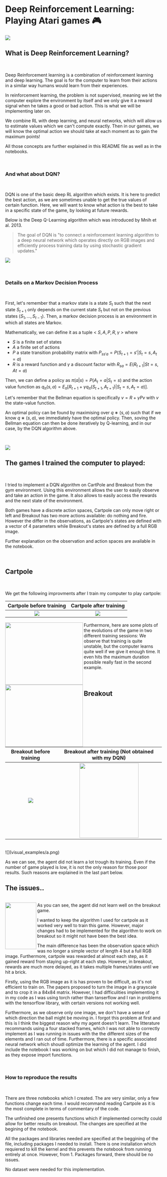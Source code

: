 # Deep Reinforcement Learning: Playing Atari games 🎮

![](images/tele.gif) 

## What is Deep Reinforcement Learning?
 <br>


Deep Reinforcement learning is a combination of reinforcement learning and deep learning. The goal is for the computer to learn from their actions in a similar way humans would learn from their experiences.

In reinforcement learning, the problem is not supervised, meaning we let the computer explore the environment by itself and we only give it a reward signal when he takes a good or bad action. This is what we will be implementing later on.

We combine RL with deep learning, and neural networks, which will allow us to estimate values which we can't compute exactly.
Then in our games, we will know the optimal action we should take at each moment as to gain the maximum points!

All those concepts are further explained in this README file as well as in the notebooks.

 <br>


### And what about DQN?

 <br>
 
DQN is one of the basic deep RL algorithm which exists.
It is here to predict the best action, as we are sometimes unable to get the true values of certain function. Here, we will want to know what action is the best to take in a specific state of the game, by looking at future rewards.

Below is the Deep Q-Learning algorithm which was introduced by Mnih et al. 2013. 

> The goal of DQN is "to connect a reinforcement learning algorithm to a deep neural network which operates directly on RGB images and efficiently process training data by using stochastic gradient updates."

![](images/DQN.png)

 <br>

### Details on a Markov Decision Process

 <br>

First, let's remember that a markov state is a state $S_t$ such that the next state $S_{t+1}$ only depends on the current state $S_t$ but not on the previous states $(S_{1}  , ... , S_{t-1})$.
Then, a markov decision process is an environment in which all states are Markov. 

Mathematically, we can define it as a tuple < $S,A,P,R,\gamma$ > where 
* $S$ is a finite set of states 
* $A$ a finite set of actions
* $P$ a state transition probability matrix with $P_{ss' a} = P(S_{t+1} = s' \rvert S_t=s, A_t=a)$
* $R$ is a reward function and $\gamma$ a discount factor with $R_{s a} = E(R_{t+1} \rvert St=s, At=a)$

Then, we can define a policy as $\pi(a \rvert s) = P(A_t = a \rvert S_t = s)$ and the action value function as $q_{\pi}(s,a) = E_{\pi}[R_{t+1} + \gamma q_{\pi}(S_{t+1},A_{t+1}) \rvert S_t=s, A_t=a)]$.

Let's remember that the Bellman equation is specifically $v = R + \gamma P v$ with $v$ the state-value function.

An optimal policy can be found by maximising over $q∗(s,a)$ such that if we know $q∗(s,a)$, we immediately have the optimal policy.
Then, soving the Bellman equation can then be done iteratively by Q-learning, and in our case, by the DQN algorithm above.

 <br>
 
![](images/Atari.jpg) 

## The games I trained the computer to played:

 <br>

I tried to implement a DQN algorithm on CartPole and Breakout from the gym environment. Using this environment allows the user to easily observe and take an action in the game. It also allows to easily access the rewards and the next state of the environment.

Both games have a discrete action spaces, Cartpole can only move right or left and Breakout has two more actions available: do nothing and fire.
However the differ in the observations, as Cartpole's states are defined with a vector of 4 parameters while Breakout's states are defined by a full RGB image.

Further explanation on the observation and action spaces are available in the notebook.

 <br>

## Cartpole

 <br>

We get the following improvments after I train my computer to play cartpole:

Cartpole before training           |  Cartpole after training
:---------------------------------:|:---------------------------------:
![](visual_examples/Cartpole_before_training.gif)  |  ![](visual_examples/Cartpole_after_training.gif)



<img align="left" width="250" height="200" src="visual_examples/duration_cartpole1.png">
<img align="left" width="250" height="200" src="visual_examples/duration_cartpole2.png">
Furthermore, here are some plots of the evolutions of the game in two different training sessions:
We observe that training is quite unstable, but the computer learns quite well if we give it enough time. It even hits the maximum duration possible really fast in the second example.

 <br>

 <br>

 <br>

## Breakout

 <br>

Breakout before training           |  Breakout after training (Not obtained with my DQN)
:---------------------------------:|:---------------------------------:
![](visual_examples/breakout_before_training.gif) | <img align="center" width="190" height="240" src="images/not_mine.gif">

<br>
![](visual_examples/a.png)

As we can see, the agent did not learn a lot trough its training. Even if the number of game played is low, it is not the only reason for those poor results. Such reasons are explained in the last part below.

## The issues..

 <br>

<img align="left" width="100" height="150" src="images/pacman.png">
As you can see, the agent did not learn well on the breakout game. 

I wanted to keep the algorithm I used for cartpole as it worked very well to train this game. However, major changes had to be implemented for the algorithm to work on breakout so it might not have been the best idea.

The main difference has been the observation space which was no longer a simple vector of length 4 but a full RGB image. Furthermore, cartpole was rewarded at almost each step, as it gained reward from staying up-right at each step. However, in breakout, rewards are much more delayed, as it takes multiple frames/states until we hit a brick.

Firstly, using the RGB image as it is has proven to be difficult, as it's not efficient to train on. The papers proposed to turn the image in a grayscale and to crop it in a 84x84 matrix.
However, I had difficulities implementing it in my code as I was using torch rather than tanserflow and I ran in problems with the tensorflow library, with certain versions not working well.

Furthermore, as we observe only one image, we don't have a sense of which direction the ball might be moving in. I forgot this problem at first and this is I think the biggest reason why my agent doesn't learn.
The litterature recommands using a four stacked frames, which I was not able to correctly implement as I was running in issues with the the different sizes of the elements and I ran out of time. Furthermore, there is a specific associated neural network which shoudl optimize the learning of the agent.
I did include the notebook I was working on but which I did not manage to finish, as they expose import functions.

 <br>


### How to reproduce the results

 <br>
 
 There are three notebooks which I created. 
 The are very similar, only a few functions change each time. I would recommand reading Cartpole as it is the most complete in terms of commentary of the code.
 
 The unfinished one presents functions which if implemented correclty could allow for better results on breakout. The changes are specified at the begining of the notebook.

All the packages and libraries needed are specified at the beggining of the file, including packages I needed to install. 
There is one installation which requiered to kill the kernel and this prevents the notebook from running entirely at once. However, from 1. Packages forward, there should be no issues.

No dataset were needed for this implementation.
